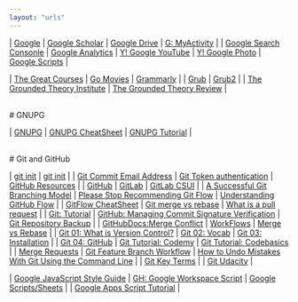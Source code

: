 ```yaml
---
layout: "urls"
---
```


| [Google](https://google.com/) | [Google Scholar](https://scholar.google.com/) | [Google Drive](https://drive.google.com/) | [G: MyActivity](https://myactivity.google.com/) |
| [Google Search Consonle](https://search.google.com/search-console) | [Google Analytics](https://analytics.google.com/) | [Y! Google YouTube](https://www.youtube.com/) | [Y! Google Photo](https://youtu.be/7Ew5Oej19tU) |
[Google Scripts](https://rahmatm.samik-ibrahim.vlsm.org/2017/07/google-scripts.html) | 

| [The Great Courses](https://www.thegreatcourses.com/) | [Go Movies](https://www12.gomoviesfree.page/) | [Grammarly](https://grammarly.com/) |
| [Grub](https://www.dedoimedo.com/computers/grub.html) | [Grub2](https://www.dedoimedo.com/computers/grub-2.html) |
| [The Grounded Theory Institute](http://www.groundedtheory.com/) | [The Grounded Theory Review](http://groundedtheoryreview.com/) |

<br>
# GNUPG

| [GNUPG](https://gnupg.org/) | [GNUPG CheatSheet](https://stuff.imeos.org/persistent/gpg-cheatsheet.pdf) | [GNUPG Tutorial](https://futureboy.us/pgp.html) |

<br>
# Git and GitHub

| [git init](https://www.atlassian.com/git/tutorials/setting-up-a-repository) | [git init](https://git-scm.com/docs/git-init) |
| [Git Commit Email Address](https://docs.github.com/en/free-pro-team@latest/github/setting-up-and-managing-your-github-user-account/setting-your-commit-email-address) | [Git Token authentication](https://github.blog/2020-12-15-token-authentication-requirements-for-git-operations/) | [GitHub Resources](https://docs.github.com/en/free-pro-team@latest/github/getting-started-with-github) |
| [GitHub](https://github.com/) | [GitLab](https://about.gitlab.com/) | [GitLab CSUI](https://gitlab.cs.ui.ac.id/) |
| [A Successful Git Branching Model](https://nvie.com/posts/a-successful-git-branching-model/) | [Please Stop  Recommending Git Flow](https://georgestocker.com/2020/03/04/please-stop-recommending-git-flow/) | [Understanding GitHub Flow](https://guides.github.com/introduction/flow/) |
| [GitFlow CheatSheet](http://danielkummer.github.io/git-flow-cheatsheet/) | [Git merge vs rebase](https://youtu.be/CRlGDDprdOQ) | [What is a pull request](https://www.youtube.com/watch?v=For9VtrQx58) |
| [Git: Tutorial](https://backlog.com/git-tutorial/) | [GitHub: Managing Commit Signature Verification](https://docs.github.com/en/github/authenticating-to-github/managing-commit-signature-verification) | [Git Repository Backup](https://git-memo.readthedocs.io/en/latest/repository_backup.html) |
| [GitHubDocs:Merge Conflict](https://docs.github.com/en/free-pro-team@latest/github/collaborating-with-issues-and-pull-requests/resolving-a-merge-conflict-using-the-command-line) | [WorkFlows](https://www.atlassian.com/git/tutorials/comparing-workflows) | [Merge vs Rebase](https://www.atlassian.com/git/tutorials/merging-vs-rebasing) |
| [Git 01: What is Version Control?](https://www.youtube.com/watch?v=9GKpbI1siow) | [Git 02: Vocab](https://www.youtube.com/watch?v=n-p1RUmdl9M) | [Git 03: Installation](https://www.youtube.com/watch?v=UFEby2zo-9E) | 
| [Git 04: GitHub](https://www.youtube.com/watch?v=ol_UCWox9kc) | [Git Tutorial: Codemy](https://www.youtube.com/playlist?list=PLjQo0sojbbxVHcVN4h9DMu6U6spKk21uP) | [Git Tutorial: Codebasics](https://www.youtube.com/playlist?list=PLeo1K3hjS3usJuxZZUBdjAcilgfQHkRzW) | 
| [Merge Requests](https://docs.gitlab.com/ee/user/project/merge_requests/getting_started.html) | [Git Feature Branch Workflow](https://www.atlassian.com/git/tutorials/comparing-workflows/feature-branch-workflow) | [How to Undo Mistakes With Git Using the Command Line](https://www.youtube.com/watch?v=lX9hsdsAeTk) |
| [Git Key Terms](https://video.udacity-data.com/topher/2017/June/59399479_ud123-git-keyterms/ud123-git-keyterms.pdf) |
| [Git Udacity](https://classroom.udacity.com/courses/ud123) |

| [Google JavaScript Style Guide](https://google.github.io/styleguide/jsguide.html) | [GH: Google Workspace Script](https://github.com/googleworkspace/apps-script-samples/) | [Google Scripts/Sheets](https://www.howtogeek.com/201436/8-surprisingly-useful-things-you-can-do-with-google-sheets-and-google-apps-script/) |
| [Google Apps Script Tutorial](http://www.googleappsscript.org/) |


